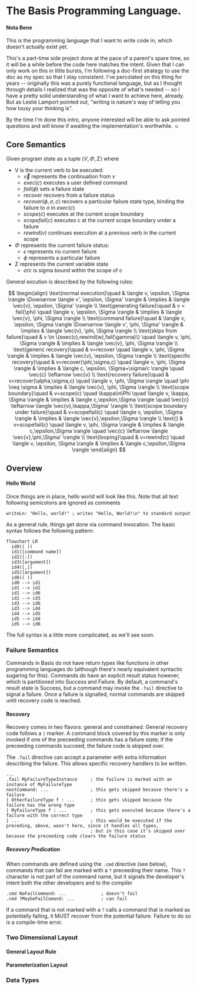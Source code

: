 # The Basis Programming Language.  

#### Nota Bene
This is the programming language that I want to write code in, which doesn't actually exist yet.  

This's a part-time side project done at the pace of a parent's spare time, so it will be a while before the code here matches the intent.  Given that I can only work on this in little bursts, I'm following a doc-first strategy to use the doc as my spec so that I stay consistent.  I've percolated on this thing for years -- originally this was a purely functional language, but as I thought through details I realized that was the opposite of what's needed -- so I have a pretty solid understanding of what I want to achieve here, already.  But as Leslie Lamport pointed out, "writing is nature's way of telling you how lousy your thinking is".  

By the time I'm done this intro, anyone interested will be able to ask pointed questions and will know if awaiting the implementation's worthwhile.  &#9786;

## Core Semantics
Given program state as a tuple $\langle V,\Phi,\Sigma \rangle$ where
* V is the current verb to be executed:
    * $\overrightarrow{v}$ represents the continuation from $v$
    * $exec(c)$ executes a user defined command
    * $fail(\phi)$ sets a failure state
    * $recover$ recovers from a failure status
    * $recover(\phi,\sigma,c)$ recovers a particular failure state type, binding the failure to $\sigma$ in $exec(c)$
    * $scope(c)$ executes at the current scope boundary
    * $scopefail(c)$ executes c at the current scope boundary under a failure
    * $rewind(v)$ continues execution at a previous verb in the current scope
* $\Phi$ represents the current failure status:
    * $\epsilon$ represents no current failure
    * $\phi$ represents a particular failure
* $\Sigma$ represents the current variable state
    * $\sigma/c$ is sigma bound within the scope of c  

General excution is described by the following rules:

$$
\begin{align}
\text{normal execution}\quad & \langle v, \epsilon, \Sigma \rangle \Downarrow \langle v', \epsilon, \Sigma' \rangle & \implies & \langle \vec{v}, \epsilon, \Sigma' \rangle \\
\text{generating failure}\quad & v = fail(\phi) \quad \langle v, \epsilon, \Sigma \rangle & \implies & \langle \vec{v}, \phi, \Sigma \rangle \\
\text{command failure}\quad & \langle v, \epsilon, \Sigma \rangle \Downarrow \langle v', \phi, \Sigma' \rangle & \implies & \langle \vec{v}, \phi, \Sigma \rangle \\
\text{skips from failure}\quad & v \in \{exec(c),rewind(w),fail(\gamma)\} \quad \langle v, \phi, \Sigma \rangle & \implies & \langle \vec{v}, \phi, \Sigma \rangle \\
\text{generic recovery}\quad & v=recover \quad \langle v, \phi, \Sigma \rangle & \implies & \langle \vec{v}, \epsilon, \Sigma \rangle \\
\text{specific recovery}\quad & v=recover(\phi,\sigma,c) \quad \langle v, \phi, \Sigma \rangle & \implies & \langle c, \epsilon, \Sigma+\sigma/c \rangle \quad \vec{c} \leftarrow \vec{v} \\
\text{recovery failure}\quad & v=recover(\alpha,\sigma,c) \quad \langle v, \phi, \Sigma \rangle \quad \phi \neq \sigma & \implies & \langle \vec{v}, \phi, \Sigma \rangle \\
\text{scope boundary}\quad & v=scope(c) \quad \kappa\in\Phi \quad \langle v, \kappa, \Sigma \rangle & \implies & \langle c,\epsilon,\Sigma \rangle \quad \vec{c} \leftarrow \langle \vec{v},\kappa,\Sigma' \rangle \\
\text{scope boundary under failure}\quad & v=scopefail(c) \quad \langle v, \epsilon, \Sigma \rangle & \implies & \langle \vec{v},\epsilon,\Sigma \rangle \\
\text{} & v=scopefail(c) \quad \langle v, \phi, \Sigma \rangle & \implies & \langle c,\epsilon,\Sigma \rangle \quad \vec{c} \leftarrow \langle \vec{v},\phi,\Sigma' \rangle \\
\text{looping}\quad & v=rewind(c) \quad \langle v, \epsilon, \Sigma \rangle & \implies & \langle c,\epsilon,\Sigma \rangle
\end{align}
$$

## Overview
#### Hello World
Once things are in place, hello world will look like this.  Note that all text following semicolons are ignored as comments
```
writeLn: "Hello, world!" ; writes "Hello, World!\n" to standard output
```

As a general rule, things get done via command invocation.  The basic syntax follows the following pattern:
```mermaid
flowchart LR
  id0(( ))
  id1([command name])
  id2([:])
  id3([argument])
  id4([,])
  id5([argument])
  id6(( ))
  id0 --> id1
  id1 --> id2
  id1 --> id6
  id2 --> id3
  id3 --> id6
  id3 --> id4
  id4 --> id5
  id5 --> id4
  id5 --> id6
```

The full syntax is a little more complicated, as we'll see soon.
### Failure Semantics

Commands in Basis do not have return types like functions in other programming languages do (although there's nearly equivalent syntactic sugaring for this).  Commands do have an explicit result status however, which is partitioned into Success and Failure.  By default, a command's result state is Success, but a command may invoke the `.fail` directive to signal a failure.  Once a failure is signalled, normal commands are skipped until recovery code is reached.

#### Recovery
Recovery comes in two flavors: general and constrained.  General recovery code follows a `|` marker.  A command block covered by this marker is only invoked if one of the preceeding commands has a failure state; if the preceeding commands succeed, the failure code is skipped over.

The `.fail` directive can accept a parameter with extra information describing the failure.  This allows specific recovery handlers to be written.  
```
...
.fail MyFailureTypeInstance     ; the failure is marked with an instance of MyFailureType
nextCommand: ...                ; this gets skipped because there's a failure
| OtherFailureType f : ...      ; this gets skipped because the failure has the wrong type
| MyFailureType f : ...         ; this gets executed because there's a failure with the correct type
| ...                           ; this would be executed if the preceding, above, wasn't here, since it handles all types,
                                ; but in this case it's skipped over because the preceeding code clears the failure status
```
 
##### Recovery Predication
When commands are defined using the `.cmd` directive (see below), commands that can fail are marked with a `?` preceeding their name.  This `?` character is not part of the command name, but it signals the developer's intent both the other developers and to the compiler

```
.cmd NoFailCommand: ...             ; doesn't fail
.cmd ?MaybeFailComand: ...          ; can fail
```

If a command that is not marked with a `?` calls a command that is marked as potentially failing, it MUST recover from the potential failure.  Failure to do so is a compile-time error.

### Two Dimensional Layout
#### General Layout Rule

#### Parameterization Layout


### Data Types
